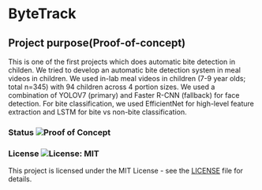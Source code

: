 # ByteTrack
## Project purpose(Proof-of-concept)
This is one of the first projects which does automatic bite detection in childen. We tried to develop an automatic bite detection system in meal videos in children. We used in-lab meal videos in children (7-9 year olds; total n=345) with 94 children across 4 portion sizes. We used a combination of YOLOV7 (primary) and Faster R-CNN (fallback) for face detection. For bite classification, we used EfficientNet for high-level feature extraction and LSTM for bite vs non-bite classification. 

### Status ![Proof of Concept](https://img.shields.io/badge/status-proof--of--concept-blue)

### License ![License: MIT](https://img.shields.io/badge/license-MIT-green)
This project is licensed under the MIT License - see the [LICENSE](LICENSE) file for details.



